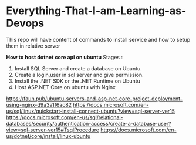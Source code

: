 # Everything-That-I-am-Learning-as-Devops
This repo will have content of commands to install service and how to setup them in relative server

**How to host dotnet core api on ubuntu**
 Stages :
  1. Install SQL Server and create a database on Ubuntu.
  2. Create a login,user in sql server and give permission.
  3. Install the .NET SDK or the .NET Runtime on Ubuntu
  4. Host ASP.NET Core on ubuntu with Nginx





https://faun.pub/ubuntu-servers-and-asp-net-core-project-deployment-using-nginx-d9a3a1f6ac82
https://docs.microsoft.com/en-us/sql/linux/quickstart-install-connect-ubuntu?view=sql-server-ver15
https://docs.microsoft.com/en-us/sql/relational-databases/security/authentication-access/create-a-database-user?view=sql-server-ver15#TsqlProcedure
https://docs.microsoft.com/en-us/dotnet/core/install/linux-ubuntu
